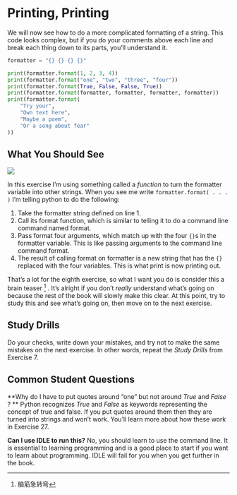 # Printing, Printing

We will now see how to do a more complicated formatting of a string. This code looks complex, but if you do your comments above each line and break each thing down to its parts, you’ll understand it.

```python
formatter = "{} {} {} {}"

print(formatter.format(1, 2, 3, 4))
print(formatter.format("one", "two", "three", "four"))
print(formatter.format(True, False, False, True))
print(formatter.format(formatter, formatter, formatter, formatter))
print(formatter.format(
	"Try your",
	"Own text here",
	"Maybe a poem",
	"Or a song about fear"
))
```

## What You Should See

![](D:\MyNoteBook\Learn-Python3-The-Hard-Way\images\ex8_demo_output.png)

In this exercise I’m using something called a *function* to turn the formatter variable into other strings. When you see me write `formatter.format( . . . )` I’m telling python to do the following:

1. Take the formatter string defined on line 1.
2. Call its format function, which is similar to telling it to do a command line command named format.
3. Pass format four arguments, which match up with the four `{}`s in the formatter variable. This is like passing arguments to the command line command format.
4. The result of calling format on formatter is a new string that has the `{}` replaced with the four variables. This is what print is now printing out.

That’s a lot for the eighth exercise, so what I want you do is consider this a brain teaser [^1] . It’s alright if you don’t *really* understand what’s going on because the rest of the book will slowly make this clear. At this point, try to study this and see what’s going on, then move on to the next exercise.

## Study Drills

Do your checks, write down your mistakes, and try not to make the same mistakes on the next exercise. In other words, repeat the *Study Drills* from Exercise 7.

## Common Student Questions

**Why do I have to put quotes around “one” but not around *True* and *False* ? ** Python recognizes *True* and *False* as keywords representing the concept of true and false. If you put quotes around them then they are turned into strings and won’t work. You’ll learn more about how these work in Exercise 27.

**Can I use IDLE to run this?** No, you should learn to use the command line. It is essential to learning programming and is a good place to start if you want to learn about programming.  IDLE will fail for you when you get further in the book.





[^1]: 脑筋急转弯